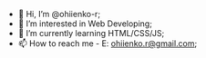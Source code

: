 - 👋 Hi, I’m @ohiienko-r;
- 👀 I’m interested in Web Developing;
- 🌱 I’m currently learning HTML/CSS/JS;
- 📫 How to reach me - E: ohiienko.r@gmail.com;

